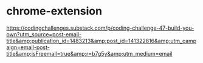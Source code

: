 # chrome-extension
https://codingchallenges.substack.com/p/coding-challenge-47-build-you-own?utm_source=post-email-title&amp;publication_id=1483213&amp;post_id=141322816&amp;utm_campaign=email-post-title&amp;isFreemail=true&amp;r=b7g5y&amp;utm_medium=email 
